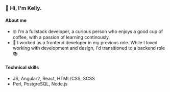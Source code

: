 ### 👋 Hi, I'm Kelly.

#### About me
- 🤓 I'm a fullstack developer, a curious person who enjoys a good cup of coffee, with a passion of learning continously. 
- 🌱 I worked as a frontend developer in my previous role. While I loved working with development and design, I'd transitioned to a backend role 📚

#### Technical skills

- JS, Angular2, React, HTML/CSS, SCSS
- Perl, PostgreSQL, Node.js

